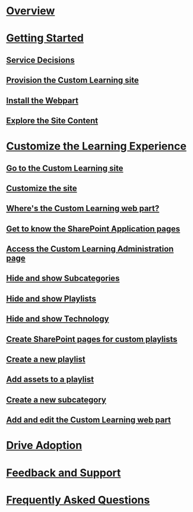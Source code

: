 # [Overview](index.md)
# [Getting Started](prereqs.md)
## [Service Decisions](servicedecisions.md)
## [Provision the Custom Learning site](installsitepackage.md)
## [Install the Webpart](installwebpart.md)
## [Explore the Site Content](sitecontent.md)
# [Customize the Learning Experience](custom_overview.md)
## [Go to the Custom Learning site](custom_goto.md)
## [Customize the site](custom_edithelp.md)
## [Where's the Custom Learning web part?](custom_whereiswebpart.md)
## [Get to know the SharePoint Application pages](custom_apppages.md)
## [Access the Custom Learning Administration page](custom_accessadmin.md)
## [Hide and show Subcategories](custom_hideshowsub.md)
## [Hide and show Playlists](custom_hideshowplaylists.md)
## [Hide and show Technology](custom_hideshowtech.md)
## [Create SharePoint pages for custom playlists](custom_createnewpage.md)
## [Create a new playlist](custom_createnewplaylist.md)
## [Add assets to a playlist](custom_addassets.md)
## [Create a new subcategory](custom_createnewcat.md)
## [Add and edit the Custom Learning web part](custom_addwebpart.md)
# [Drive Adoption](driveadoption.md)
# [Feedback and Support](feedback.md)
# [Frequently Asked Questions](faq.md)

